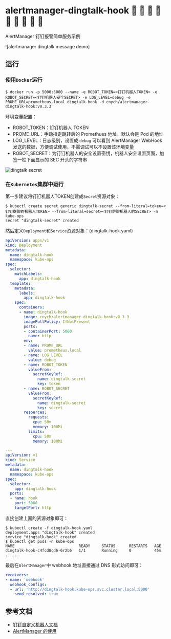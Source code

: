 # alertmanager-dingtalk-hook :lemon: :tangerine: :cherries: :cake: :grapes: :watermelon: :strawberry: :corn: :peach:
AlertManager 钉钉报警简单服务示例

![alertmanager dingtalk message demo]

## 运行
### 使用`Docker`运行
```shell
$ docker run -p 5000:5000 --name -e ROBOT_TOKEN=<钉钉机器人TOKEN> -e ROBOT_SECRET=<钉钉机器人安全SECRET> -e LOG_LEVEL=debug -e PROME_URL=prometheus.local dingtalk-hook -d cnych/alertmanager-dingtalk-hook:v0.3.3
```

环境变量配置：

* ROBOT_TOKEN：钉钉机器人 TOKEN
* PROME_URL：手动指定跳转后的 Promethues 地址，默认会是 Pod 的地址
* LOG_LEVEL：日志级别，设置成 `debug` 可以看到 AlertManager WebHook 发送的数据，方便调试使用，不需调试可以不设置该环境变量
* ROBOT_SECRET：为钉钉机器人的安全设置密钥，机器人安全设置页面，加签一栏下面显示的 SEC 开头的字符串

![dingtalk secret](https://dingtalkdoc.oss-cn-beijing.aliyuncs.com/images/0.0.184/1572261283991-f8e35f4d-6997-4a02-9704-843ee8f97464.png)


### 在`Kubernetes`集群中运行
第一步建议将钉钉机器人TOKEN创建成`Secret`资源对象：
```shell
$ kubectl create secret generic dingtalk-secret --from-literal=token=<钉钉群聊的机器人TOKEN> --from-literal=secret=<钉钉群聊机器人的SECRET> -n kube-ops
secret "dingtalk-secret" created
```

然后定义`Deployment`和`Service`资源对象：(dingtalk-hook.yaml)
```yaml
apiVersion: apps/v1
kind: Deployment
metadata:
  name: dingtalk-hook
  namespace: kube-ops
spec:
  selector:
    matchLabels:
      app: dingtalk-hook
  template:
    metadata:
      labels:
        app: dingtalk-hook
    spec:
      containers:
      - name: dingtalk-hook
        image: cnych/alertmanager-dingtalk-hook:v0.3.3
        imagePullPolicy: IfNotPresent
        ports:
        - containerPort: 5000
          name: http
        env:
        - name: PROME_URL
          value: prometheus.local
        - name: LOG_LEVEL
          value: debug
        - name: ROBOT_TOKEN
          valueFrom:
            secretKeyRef:
              name: dingtalk-secret
              key: token
        - name: ROBOT_SECRET
          valueFrom:
            secretKeyRef:
              name: dingtalk-secret
              key: secret
        resources:
          requests:
            cpu: 50m
            memory: 100Mi
          limits:
            cpu: 50m
            memory: 100Mi

---
apiVersion: v1
kind: Service
metadata:
  name: dingtalk-hook
  namespace: kube-ops
spec:
  selector:
    app: dingtalk-hook
  ports:
  - name: hook
    port: 5000
    targetPort: http
```

直接创建上面的资源对象即可：
```shell
$ kubectl create -f dingtalk-hook.yaml
deployment.apps "dingtalk-hook" created
service "dingtalk-hook" created
$ kubectl get pods -n kube-ops
NAME                            READY     STATUS      RESTARTS   AGE
dingtalk-hook-c4fcd8cd6-6r2b6   1/1       Running     0          45m
......
```

最后在`AlertManager`中 webhook 地址直接通过 DNS 形式访问即可：
```yaml
receivers:
- name: 'webhook'
  webhook_configs:
  - url: 'http://dingtalk-hook.kube-ops.svc.cluster.local:5000'
    send_resolved: true
```

## 参考文档
* [钉钉自定义机器人文档](https://open-doc.dingtalk.com/microapp/serverapi2/qf2nxq)
* [AlertManager 的使用](https://www.qikqiak.com/k8s-book/docs/57.AlertManager%E7%9A%84%E4%BD%BF%E7%94%A8.html)

